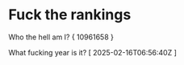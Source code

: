 # Fuck the rankings

Who the hell am I?
{ 10961658 }

What fucking year is it?
[ 2025-02-16T06:56:40Z ]
